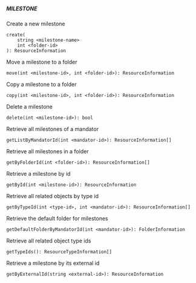 ##### MILESTONE

Create a new milestone


```
create(
	string <milestone-name>
	int <folder-id>
): ResourceInformation
```

Move a milestone to a folder


```
move(int <milestone-id>, int <folder-id>): ResourceInformation
```

Copy a milestone to a folder


```
copy(int <milestone-id>, int <folder-id>): ResourceInformation
```

Delete a milestone


```
delete(int <milestone-id>): bool
```

Retrieve all milestones of a mandator


```
getListByMandatorId(int <mandator-id>): ResourceInformation[]
```

Retrieve all milestones in a folder


```
getByFolderId(int <folder-id>): ResourceInformation[]
```

Retrieve a milestone by id


```
getById(int <milestone-id>): ResourceInformation
```

Retrieve all related objects by type id


```
getByTypeId(int <type-id>, int <mandator-id>): ResourceInformation[]
```

Retrieve the default folder for milestones


```
getDefaultFolderByMandatorId(int <mandator-id>): FolderInformation
```

Retrieve all related object type ids


```
getTypeIds(): ResourceTypeInformation[]
```

Retrieve a milestone by its external id


```
getByExternalId(string <external-id>): ResourceInformation
```

